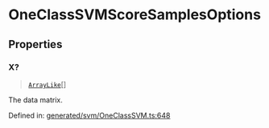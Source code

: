 # OneClassSVMScoreSamplesOptions

## Properties

### X?

> [`ArrayLike`](../types/ArrayLike.md)[]

The data matrix.

Defined in:  [generated/svm/OneClassSVM.ts:648](https://github.com/transitive-bullshit/scikit-learn-ts/blob/b59c1ff/packages/sklearn/src/generated/svm/OneClassSVM.ts#L648)
